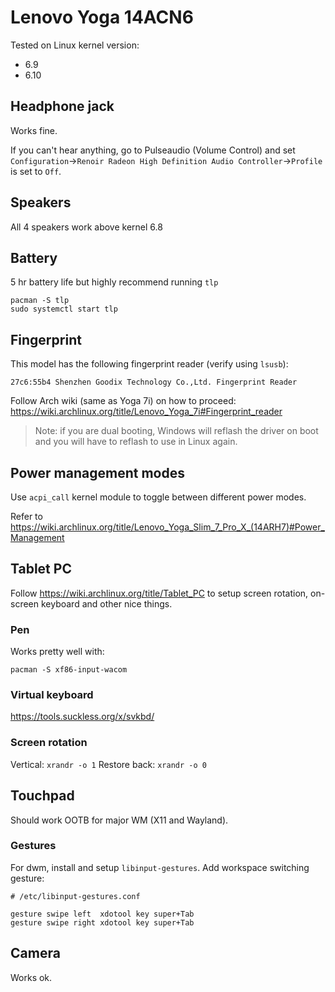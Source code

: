 # Lenovo Yoga 14ACN6

Tested on Linux kernel version:

- 6.9
- 6.10

## Headphone jack

Works fine.

If you can't hear anything, go to Pulseaudio (Volume Control) and set
`Configuration`->`Renoir Radeon High Definition Audio Controller`->`Profile` is
set to `Off`.

## Speakers

All 4 speakers work above kernel 6.8

## Battery

5 hr battery life but highly recommend running `tlp`

```
pacman -S tlp
sudo systemctl start tlp
```

## Fingerprint

This model has the following fingerprint reader (verify using `lsusb`):

```
27c6:55b4 Shenzhen Goodix Technology Co.,Ltd. Fingerprint Reader
```

Follow Arch wiki (same as Yoga 7i) on how to proceed:
https://wiki.archlinux.org/title/Lenovo_Yoga_7i#Fingerprint_reader

> Note: if you are dual booting, Windows will reflash the driver on boot and you
> will have to reflash to use in Linux again.

## Power management modes

Use `acpi_call` kernel module to toggle between different power modes.

Refer to https://wiki.archlinux.org/title/Lenovo_Yoga_Slim_7_Pro_X_(14ARH7)#Power_Management

## Tablet PC

Follow https://wiki.archlinux.org/title/Tablet_PC to setup screen rotation,
on-screen keyboard and other nice things.

### Pen

Works pretty well with:

```
pacman -S xf86-input-wacom
```

### Virtual keyboard

https://tools.suckless.org/x/svkbd/

### Screen rotation

Vertical: `xrandr -o 1`
Restore back: `xrandr -o 0`

## Touchpad

Should work OOTB for major WM (X11 and Wayland). 

### Gestures

For dwm, install and setup `libinput-gestures`. Add workspace switching gesture:

```
# /etc/libinput-gestures.conf

gesture swipe left	xdotool key super+Tab
gesture swipe right	xdotool key super+Tab
```

## Camera

Works ok.
